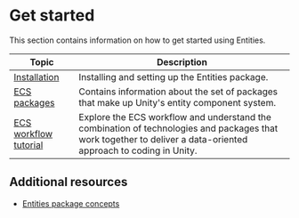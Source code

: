 # Get started

This section contains information on how to get started using Entities. 

|**Topic**|**Description**|
|---|---|
|[Installation](getting-started-installation.md)|Installing and setting up the Entities package.|
|[ECS packages](ecs-packages.md)|Contains information about the set of packages that make up Unity's entity component system.|
|[ECS workflow tutorial](ecs-workflow-tutorial.md)|Explore the ECS workflow and understand the combination of technologies and packages that work together to deliver a data-oriented approach to coding in Unity.|

## Additional resources
* [Entities package concepts](concepts-intro.md)
